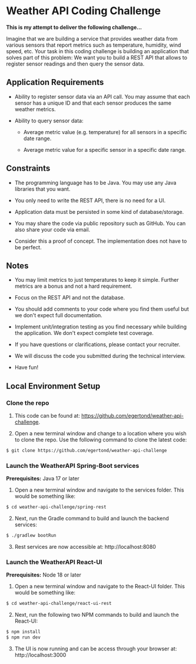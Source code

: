 # Weather API Coding Challenge

**This is my attempt to deliver the following challenge...**

Imagine that we are building a service that provides weather data from various sensors that report metrics
such as temperature, humidity, wind speed, etc. Your task in this coding challenge is building an application
that solves part of this problem: We want you to build a REST API that allows to register sensor readings and
then query the sensor data.

## Application Requirements

- Ability to register sensor data via an API call. You may assume that each sensor has a unique ID and that
  each sensor produces the same weather metrics.

- Ability to query sensor data:

    * Average metric value (e.g. temperature) for all sensors in a specific date range.

    * Average metric value for a specific sensor in a specific date range.

## Constraints

- The programming language has to be Java. You may use any Java libraries that you want.

- You only need to write the REST API, there is no need for a UI.

- Application data must be persisted in some kind of database/storage.

- You may share the code via public repository such as GitHub. You can also share your code via email.

- Consider this a proof of concept. The implementation does not have to be perfect.

## Notes

- You may limit metrics to just temperatures to keep it simple. Further metrics are a bonus and not a hard requirement.

- Focus on the REST API and not the database.

- You should add comments to your code where you find them useful but we don't expect full documentation.

- Implement unit/integration testing as you find necessary while building the application.
  We don't expect complete test coverage.

- If you have questions or clarifications, please contact your recruiter.

- We will discuss the code you submitted during the technical interview.

- Have fun!

## Local Environment Setup

### Clone the repo

1. This code can be found at: https://github.com/egertond/weather-api-challenge.

2. Open a new terminal window and change to a location where you wish to clone the repo.
   Use the following command to clone the latest code:

```bash
$ git clone https://github.com/egertond/weather-api-challenge
```

### Launch the WeatherAPI Spring-Boot services

**Prerequisites:** Java 17 or later

1. Open a new terminal window and navigate to the services folder. This would be something like:

```bash
$ cd weather-api-challenge/spring-rest
```

2. Next, run the Gradle command to build and launch the backend services:

```bash
$ ./gradlew bootRun
```

3. Rest services are now accessible at: http://localhost:8080

### Launch the WeatherAPI React-UI

**Prerequisites:** Node 18 or later

1. Open a new terminal window and navigate to the React-UI folder. This would be something like:

```bash
$ cd weather-api-challenge/react-ui-rest
```

2. Next, run the following two NPM commands to build and launch the React-UI:

```bash
$ npm install
$ npm run dev
```

3. The UI is now running and can be access through your browser at: http://localhost:3000
